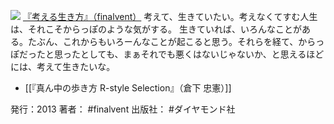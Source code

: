 
[![](https://images-fe.ssl-images-amazon.com/images/I/41KDGDcfe2L._SL160_.jpg)](http://www.amazon.co.jp/exec/obidos/ASIN/4478023239/choiyaki81-22/ref=nosim)
[『考える生き方』（finalvent）](http://www.amazon.co.jp/exec/obidos/ASIN/4478023239/choiyaki81-22/ref=nosim)
考えて、生きていたい。考えなくてすむ人生は、それこそからっぽのような気がする。
生きていれば、いろんなことがある。たぶん、これからもいろーんなことが起こると思う。それらを経て、からっぽだったと思ったとしても、まぁそれでも悪くはないじゃないか、と思えるほどには、考えて生きたいな。

- [[『真ん中の歩き方 R-style Selection』（倉下 忠憲）]]

発行：2013
著者： #finalvent 
出版社： #ダイヤモンド社 